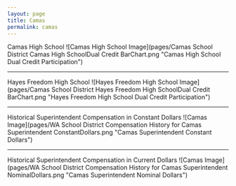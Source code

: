 ```yaml
---
layout: page
title: Camas
permalink: camas
---
```



Camas High School
![Camas High School Image](pages/Camas School District Camas High SchoolDual Credit BarChart.png "Camas High School Dual Credit Participation")

___

Hayes Freedom High School
![Hayes Freedom High School Image](pages/Camas School District Hayes Freedom High SchoolDual Credit BarChart.png "Hayes Freedom High School Dual Credit Participation")

___

Historical Superintendent Compensation in Constant Dollars
![Camas Image](pages/WA School District Compensation History for Camas Superintendent ConstantDollars.png "Camas Superintendent Constant Dollars")

___

Historical Superintendent Compensation in Current Dollars
![Camas Image](pages/WA School District Compensation History for Camas Superintendent NominalDollars.png "Camas Superintendent Nominal Dollars")